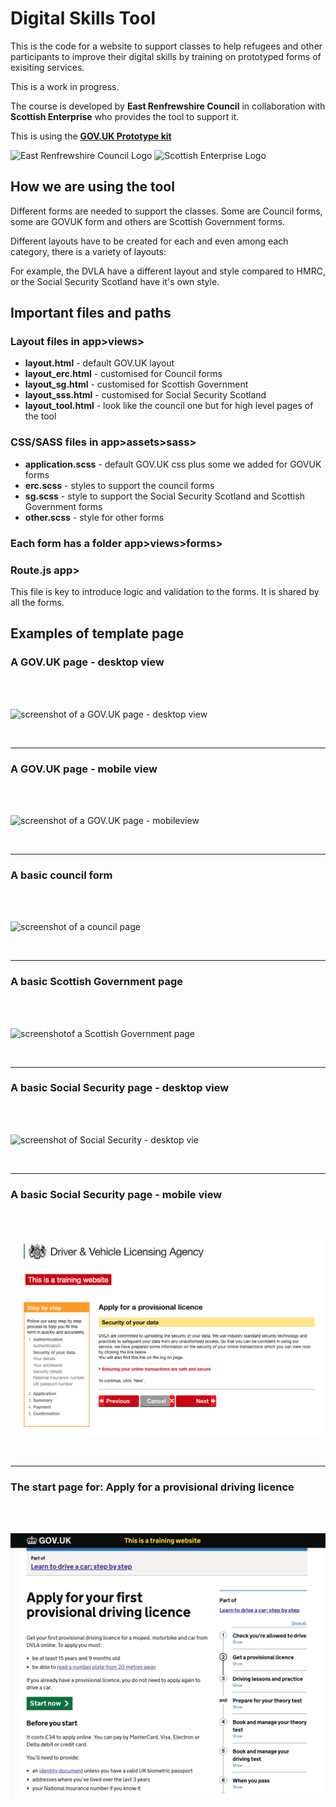 # Digital Skills Tool

This is the code for a website to support classes to help refugees and other participants to improve their digital skills by training on prototyped forms of exisiting services.

This is a work in progress.

The course is developed by **East Renfrewshire Council** in collaboration with **Scottish Enterprise** who provides the tool to support it.

This is using the [**GOV.UK Prototype kit**](https://govuk-prototype-kit.herokuapp.com/docs)

![East Renfrewshire Council Logo](/app/assets/images/ERC/erclogo.png)  ![Scottish Enterprise Logo](/app/assets/images/logoSE.png) 

## How we are using the tool

Different forms are needed to support the classes. Some are Council forms, some are GOVUK form and others are Scottish Government forms.

Different layouts have to be created for each and even among each category, there is a variety of layouts:

For example, the DVLA have a different layout and style compared to HMRC, or the Social Security Scotland have it's own style.

## Important files and paths

### Layout files in app>views>

- **layout.html** - default GOV.UK layout
- **layout_erc.html** - customised for Council forms
- **layout_sg.html** - customised for Scottish Government
- **layout_sss.html** - customised for Social Security Scotland
- **layout_tool.html** - look like the council one but for high level pages of the tool

### CSS/SASS files in app>assets>sass>
- **application.scss** - default GOV.UK css plus some we added for GOVUK forms
- **erc.scss** - styles to support the council forms
- **sg.scss** - style to support the Social Security Scotland and Scottish Government forms
- **other.scss** - style for other forms

### Each form has a folder app>views>forms>

### Route.js app>

This file is key to introduce logic and validation to the forms. It is shared by all the forms.

## Examples of template page

### A GOV.UK page - desktop view
<br><br>

![screenshot of a GOV.UK page - desktop view](/app/assets/images/document-the-tool/screen-desktop-govuk.png)

<br><hr>

### A GOV.UK page - mobile view
<br><br>

![screenshot of a GOV.UK page - mobileview](/app/assets/images/document-the-tool/screen-mobile-govuk.png)

<br><hr>

### A basic council form
<br><br>

![screenshot of a council page](/app/assets/images/document-the-tool/screen-council.png)

<br><hr>

### A basic Scottish Government page
<br><br>

![screenshotof a Scottish Government page](/app/assets/images/document-the-tool/screen-sg.png)

<br><hr>

### A basic Social Security page - desktop view
<br><br>

![screenshot of Social Security - desktop vie](/app/assets/images/document-the-tool/screen-desktop-sss.png)

<br><hr>

### A basic Social Security page - mobile view
<br><br>

![screenshot of applying for a provisional licence](/app/assets/images/document-the-tool/screen-DVLA-1.png)

<br><hr>

### The start page for: Apply for a provisional driving licence
<br><br>

![screenshot of applying for a provisional licence - start page](/app/assets/images/document-the-tool/screen-DVLA-2.png)
